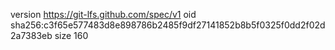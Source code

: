 version https://git-lfs.github.com/spec/v1
oid sha256:c3f65e577483d8e898786b2485f9df27141852b8b5f0325f0dd2f02d2a7383eb
size 160
